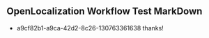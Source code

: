 ## OpenLocalization Workflow Test MarkDown
* a9cf82b1-a9ca-42d2-8c26-130763361638 thanks!

<!--HONumber=Jul16_HO2-->



